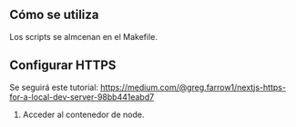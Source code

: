 
## Cómo se utiliza
Los scripts se almcenan en el Makefile.

## Configurar HTTPS
Se seguirá este tutorial: https://medium.com/@greg.farrow1/nextjs-https-for-a-local-dev-server-98bb441eabd7
1. Acceder al contenedor de node.